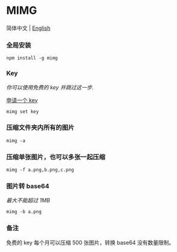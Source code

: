 # MIMG
简体中文 | [English](https://github.com/jines-z/mimg/blob/master/README-en.md)
### 全局安装
```
npm install -g mimg
```
### Key
_你可以使用免费的 key 并跳过这一步._

[申请一个 key](https://tinypng.com/developers)
```
mimg set key
```
### 压缩文件夹内所有的图片
```
mimg -a
```
### 压缩单张图片，也可以多张一起压缩
```
mimg -f a.png,b.png,c.png
```
### 图片转 base64
_最大不能超过 1MB_
```
mimg -b a.png
```
### 备注
免费的 key 每个月可以压缩 500 张图片，转换 base64 没有数量限制。
